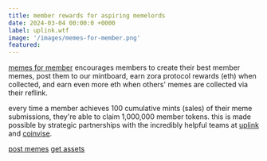 ```yaml
---
title: member rewards for aspiring memelords
date: 2024-03-04 00:00:0 +0000
label: uplink.wtf
image: '/images/memes-for-member.png'
featured:
---
```


[memes for member](https://uplink.wtf/member/mintboard) encourages members to create their best member memes, post them to our mintboard, earn zora protocol rewards (eth) when collected, and earn even more eth when others' memes are collected via their reflink. 

every time a member achieves 100 cumulative mints (sales) of their meme submissions, they're able to claim 1,000,000 member tokens. this is made possible by strategic partnerships with the incredibly helpful teams at [uplink](https://uplink.wtf) and [coinvise](https://coinvise.co).

<a href="https://uplink.wtf/member/mintboard" class="button cta-button" target="_blank">post memes</a> <a href="https://www.figma.com/community/file/1339039280002577201/member" class="button cta-button" target="_blank">get assets</a>